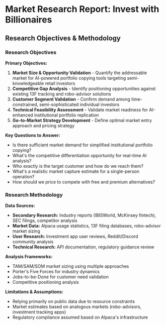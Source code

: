 # Market Research Report: Invest with Billionaires

## Research Objectives & Methodology

### Research Objectives

**Primary Objectives:**
1. **Market Size & Opportunity Validation** - Quantify the addressable market for AI-powered portfolio copying tools targeting semi-knowledgeable retail investors
2. **Competitive Gap Analysis** - Identify positioning opportunities against existing 13F tracking and robo-advisor solutions  
3. **Customer Segment Validation** - Confirm demand among time-constrained, semi-sophisticated individual investors
4. **Technical Feasibility Assessment** - Validate market readiness for AI-enhanced institutional portfolio replication
5. **Go-to-Market Strategy Development** - Define optimal market entry approach and pricing strategy

**Key Questions to Answer:**
- Is there sufficient market demand for simplified institutional portfolio copying?
- What's the competitive differentiation opportunity for real-time AI analysis?
- Who exactly is the target customer and how do we reach them?
- What's a realistic market capture estimate for a single-person operation?
- How should we price to compete with free and premium alternatives?

### Research Methodology

**Data Sources:**
- **Secondary Research:** Industry reports (IBISWorld, McKinsey fintech), SEC filings, competitor analysis
- **Market Data:** Alpaca usage statistics, 13F filing databases, robo-advisor market sizing
- **User Research:** Investment app user reviews, Reddit/Discord community analysis
- **Technical Research:** API documentation, regulatory guidance review

**Analysis Frameworks:**
- TAM/SAM/SOM market sizing using multiple approaches
- Porter's Five Forces for industry dynamics
- Jobs-to-be-Done for customer need validation
- Competitive positioning analysis

**Limitations & Assumptions:**
- Relying primarily on public data due to resource constraints
- Market estimates based on analogous markets (robo-advisors, investment tracking apps)
- Regulatory compliance assumed based on Alpaca's infrastructure
